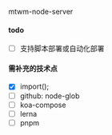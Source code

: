 mtwm-node-server

#### todo

- [ ] 支持脚本部署或自动化部署

#### 需补充的技术点

- [x] import();
- [ ] github: node-glob
- [ ] koa-compose
- [ ] lerna
- [ ] pnpm
